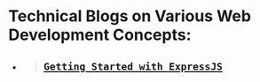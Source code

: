 # Technical Blogs on Various Web Development Concepts:

- > ## [`Getting Started with ExpressJS`](https://yashpundhir.hashnode.dev/getting-started-with-expressjs)
